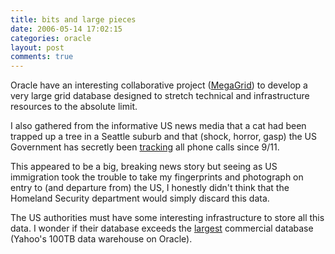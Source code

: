 ```yaml
---
title: bits and large pieces
date: 2006-05-14 17:02:15
categories: oracle
layout: post
comments: true
---
```

Oracle have an interesting collaborative project
([MegaGrid](http://www.oracle.com/technologies/grid/megagrid.html)) to
develop a very large grid database designed to stretch technical and
infrastructure resources to the absolute limit.

I also gathered from the informative US news media that a cat had been
trapped up a tree in a Seattle suburb and that (shock, horror, gasp) the
US Government has secretly been
[tracking](http://www.washingtonpost.com/wp-dyn/content/article/2006/05/11/AR2006051100539.html%20)
all phone calls since 9/11.

This appeared to be a big, breaking news story but seeing as US
immigration took the trouble to take my fingerprints and photograph on
entry to (and departure from) the US, I honestly didn't think that the
Homeland Security department would simply discard this data.

The US authorities must have some interesting infrastructure to store
all this data. I wonder if their database exceeds the
[largest](http://www.wintercorp.com/VLDB/2005_TopTen_Survey/TopTenWinners_2005.asp)
commercial database (Yahoo's 100TB data warehouse on Oracle).
